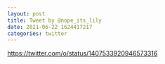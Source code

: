 ```yaml
--- 
layout: post 
title: Tweet by @nope_its_lily 
date: 2021-06-22 1624417217 
categories: twitter 
--- 
```

https://twitter.com/o/status/1407533920946573316
